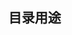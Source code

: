 <!--
 * @Description: 介绍service目录用途
 * @Version: Beata1.0
 * @Autor: 【B站&公众号】Rong姐姐好可爱
 * @Date: 2020-09-23 23:33:32
 * @LastEditors: 【B站&公众号】Rong姐姐好可爱
 * @LastEditTime: 2020-09-23 23:33:55
-->


## 目录用途
